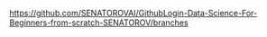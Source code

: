 https://github.com/SENATOROVAI/GithubLogin-Data-Science-For-Beginners-from-scratch-SENATOROV/branches
